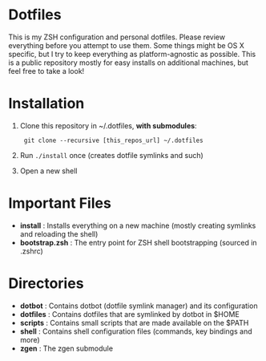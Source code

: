 # Dotfiles

This is my ZSH configuration and personal dotfiles. Please review everything before you attempt to use them. Some things might be OS X specific, but I try to keep everything as platform-agnostic as possible. This is a public repository mostly for easy installs on additional machines, but feel free to take a look!

# Installation

1. Clone this repository in ~/.dotfiles, **with submodules**:

        git clone --recursive [this_repos_url] ~/.dotfiles

2. Run `./install` once (creates dotfile symlinks and such)

3. Open a new shell

# Important Files

- **install** : Installs everything on a new machine (mostly creating symlinks and reloading the shell)
- **bootstrap.zsh** : The entry point for ZSH shell bootstrapping (sourced in .zshrc)

# Directories

- **dotbot** : Contains dotbot (dotfile symlink manager) and its configuration
- **dotfiles** : Contains dotfiles that are symlinked by dotbot in $HOME
- **scripts** : Contains small scripts that are made available on the $PATH
- **shell** : Contains shell configuration files (commands, key bindings and more)
- **zgen** : The zgen submodule
